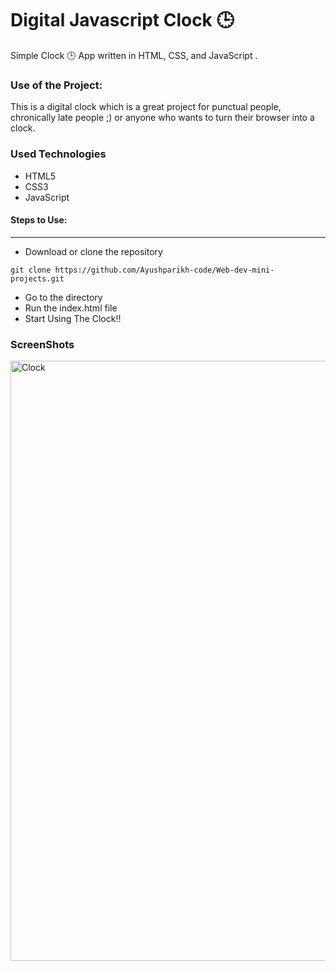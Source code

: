 
<h1>Digital Javascript Clock 🕒</h1>

<p>Simple Clock 🕒 App written in HTML, CSS, and JavaScript .</p>

### Use of the Project:

<p>This is a digital clock which is a great project for punctual people, chronically late people ;) or anyone who wants to turn their browser into a clock.</p>

<h3>Used Technologies</h3>
<ul>
  <li>HTML5</li>
  <li>CSS3</li>
  <li>JavaScript</li>
</ul>

#### Steps to Use:

---

- Download or clone the repository

```
git clone https://github.com/Ayushparikh-code/Web-dev-mini-projects.git
```

- Go to the directory
- Run the index.html file
- Start Using The Clock!!

<h3> ScreenShots </h3> 
<img width="960" alt="Clock" src="https://user-images.githubusercontent.com/64218887/124380667-8d35e480-dcdb-11eb-9241-7e5a1bdd19a6.png">
<br>



